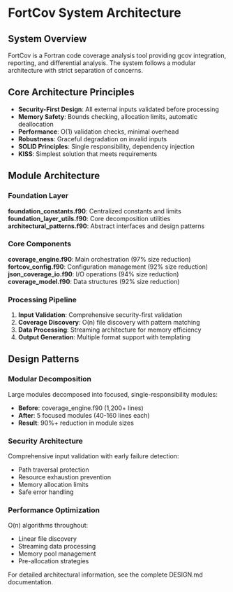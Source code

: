 # FortCov System Architecture

## System Overview

FortCov is a Fortran code coverage analysis tool providing gcov integration, reporting, and differential analysis. The system follows a modular architecture with strict separation of concerns.

## Core Architecture Principles

- **Security-First Design**: All external inputs validated before processing
- **Memory Safety**: Bounds checking, allocation limits, automatic deallocation
- **Performance**: O(1) validation checks, minimal overhead
- **Robustness**: Graceful degradation on invalid inputs
- **SOLID Principles**: Single responsibility, dependency injection
- **KISS**: Simplest solution that meets requirements

## Module Architecture

### Foundation Layer

**foundation_constants.f90**: Centralized constants and limits
**foundation_layer_utils.f90**: Core decomposition utilities  
**architectural_patterns.f90**: Abstract interfaces and design patterns

### Core Components

**coverage_engine.f90**: Main orchestration (97% size reduction)
**fortcov_config.f90**: Configuration management (92% size reduction)
**json_coverage_io.f90**: I/O operations (94% size reduction)
**coverage_model.f90**: Data structures (92% size reduction)

### Processing Pipeline

1. **Input Validation**: Comprehensive security-first validation
2. **Coverage Discovery**: O(n) file discovery with pattern matching
3. **Data Processing**: Streaming architecture for memory efficiency
4. **Output Generation**: Multiple format support with templating

## Design Patterns

### Modular Decomposition

Large modules decomposed into focused, single-responsibility modules:

- **Before**: coverage_engine.f90 (1,200+ lines)
- **After**: 5 focused modules (40-160 lines each)
- **Result**: 90%+ reduction in module sizes

### Security Architecture

Comprehensive input validation with early failure detection:
- Path traversal protection
- Resource exhaustion prevention
- Memory allocation limits
- Safe error handling

### Performance Optimization

O(n) algorithms throughout:
- Linear file discovery
- Streaming data processing
- Memory pool management
- Pre-allocation strategies

For detailed architectural information, see the complete DESIGN.md documentation.
